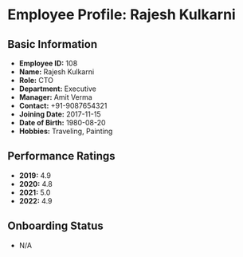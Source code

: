 # Employee Profile: Rajesh Kulkarni

## Basic Information
- **Employee ID:** 108
- **Name:** Rajesh Kulkarni
- **Role:** CTO
- **Department:** Executive
- **Manager:** Amit Verma
- **Contact:** +91-9087654321
- **Joining Date:** 2017-11-15
- **Date of Birth:** 1980-08-20
- **Hobbies:** Traveling, Painting

## Performance Ratings
- **2019:** 4.9
- **2020:** 4.8
- **2021:** 5.0
- **2022:** 4.9

## Onboarding Status
- N/A
